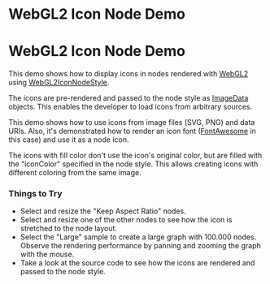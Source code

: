 <!--
 //////////////////////////////////////////////////////////////////////////////
 // @license
 // This file is part of yFiles for HTML 2.6.0.2.
 // Use is subject to license terms.
 //
 // Copyright (c) 2000-2023 by yWorks GmbH, Vor dem Kreuzberg 28,
 // 72070 Tuebingen, Germany. All rights reserved.
 //
 //////////////////////////////////////////////////////////////////////////////
-->
# WebGL2 Icon Node Demo

# WebGL2 Icon Node Demo

This demo shows how to display icons in nodes rendered with [WebGL2](https://docs.yworks.com/yfileshtml/#/dguide/webgl2) using [WebGL2IconNodeStyle](https://docs.yworks.com/yfileshtml/#/api/WebGL2IconNodeStyle).

The icons are pre-rendered and passed to the node style as [ImageData](https://developer.mozilla.org/docs/Web/API/ImageData) objects. This enables the developer to load icons from arbitrary sources.

This demo shows how to use icons from image files (SVG, PNG) and data URIs. Also, it's demonstrated how to render an icon font ([FontAwesome](https://fontawesome.com/) in this case) and use it as a node icon.

The icons with fill color don't use the icon's original color, but are filled with the "iconColor" specified in the node style. This allows creating icons with different coloring from the same image.

### Things to Try

- Select and resize the "Keep Aspect Ratio" nodes.
- Select and resize one of the other nodes to see how the icon is stretched to the node layout.
- Select the "Large" sample to create a large graph with 100.000 nodes. Observe the rendering performance by panning and zooming the graph with the mouse.
- Take a look at the source code to see how the icons are rendered and passed to the node style.
